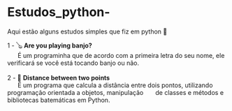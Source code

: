 # Estudos_python-
Aqui estão alguns estudos simples que fiz em python 🐍

1 - 🪕 **Are you playing banjo?** <br> &nbsp;&nbsp;&nbsp;&nbsp;&nbsp;&nbsp;É um programinha que de acordo com a primeira letra do seu nome, ele verificará se você está tocando banjo ou não. <br>
<br>2 - 📏 **Distance between two points** <br> &nbsp;&nbsp;&nbsp;&nbsp;&nbsp;&nbsp;É um programa que calcula a distância entre dois pontos, utilizando programação orientada a objetos, manipulação &nbsp;&nbsp;&nbsp;&nbsp;&nbsp;&nbsp;de classes e métodos e bibliotecas batemáticas em Python.
